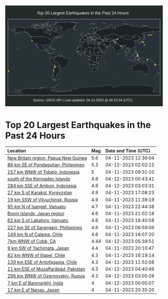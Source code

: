 ![Map](./map.png)

# Top 20 Largest Earthquakes in the Past 24 Hours

| Location | Mag | Date and Time (UTC) |
|:---|:---|:---|
| [New Britain region, Papua New Guinea](https://earthquake.usgs.gov/earthquakes/eventpage/us6000k3hc) | 5.6 | 04-11-2023 12:36:04 |
| [86 km SE of Pondaguitan, Philippines](https://earthquake.usgs.gov/earthquakes/eventpage/us6000k3p4) | 5.3 | 04-12-2023 02:02:12 |
| [157 km WNW of Tobelo, Indonesia](https://earthquake.usgs.gov/earthquakes/eventpage/us6000k3gk) | 5 | 04-11-2023 09:31:10 |
| [south of the Kermadec Islands](https://earthquake.usgs.gov/earthquakes/eventpage/us6000k3nf) | 4.9 | 04-12-2023 00:43:41 |
| [284 km SSE of Ambon, Indonesia](https://earthquake.usgs.gov/earthquakes/eventpage/us6000k3pp) | 4.9 | 04-12-2023 03:03:31 |
| [27 km S of Karakol, Kyrgyzstan](https://earthquake.usgs.gov/earthquakes/eventpage/us6000k3ka) | 4.9 | 04-11-2023 17:08:23 |
| [19 km SSW of Vilyuchinsk, Russia](https://earthquake.usgs.gov/earthquakes/eventpage/us6000k3h7) | 4.9 | 04-11-2023 11:39:19 |
| [95 km N of Isangel, Vanuatu](https://earthquake.usgs.gov/earthquakes/eventpage/us6000k3mn) | 4.7 | 04-11-2023 22:44:38 |
| [Bonin Islands, Japan region](https://earthquake.usgs.gov/earthquakes/eventpage/us6000k3mb) | 4.6 | 04-11-2023 21:02:18 |
| [62 km S of Lakatoro, Vanuatu](https://earthquake.usgs.gov/earthquakes/eventpage/us6000k3k3) | 4.6 | 04-11-2023 16:40:58 |
| [227 km SE of Sarangani, Philippines](https://earthquake.usgs.gov/earthquakes/eventpage/us6000k3fr) | 4.6 | 04-11-2023 06:58:06 |
| [149 km N of Calama, Chile](https://earthquake.usgs.gov/earthquakes/eventpage/us6000k3ic) | 4.6 | 04-11-2023 16:07:20 |
| [7km WNW of Cobb, CA](https://earthquake.usgs.gov/earthquakes/eventpage/nc73871215) | 4.44 | 04-12-2023 05:39:51 |
| [9 km SW of Yachimata, Japan](https://earthquake.usgs.gov/earthquakes/eventpage/us6000k3lr) | 4.4 | 04-11-2023 20:10:47 |
| [82 km WNW of Illapel, Chile](https://earthquake.usgs.gov/earthquakes/eventpage/us6000k3j3) | 4.3 | 04-11-2023 16:19:14 |
| [139 km ESE of Antofagasta, Chile](https://earthquake.usgs.gov/earthquakes/eventpage/us6000k3h9) | 4.3 | 04-11-2023 11:52:08 |
| [11 km ESE of Muzaffarābād, Pakistan](https://earthquake.usgs.gov/earthquakes/eventpage/us6000k3q6) | 4.3 | 04-12-2023 04:40:49 |
| [296 km WNW of Ozernovskiy, Russia](https://earthquake.usgs.gov/earthquakes/eventpage/us6000k3pr) | 4.2 | 04-12-2023 03:05:28 |
| [7 km E of Banmankhi, India](https://earthquake.usgs.gov/earthquakes/eventpage/us6000k3n5) | 4 | 04-12-2023 00:05:07 |
| [17 km E of Nanao, Japan](https://earthquake.usgs.gov/earthquakes/eventpage/us6000k3m1) | 4 | 04-11-2023 20:35:20 |
